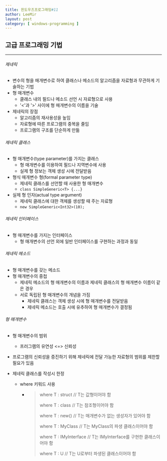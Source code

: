 ```yaml
---
title: 윈도우즈프로그래밍#11
author: LeeMir
layout: post
category: [ windows-programming ]
---
```


## 고급 프로그래밍 기법

- - -

###### 제네릭

- 변수의 형을 매개변수로 하여 클래스나 메소드의 알고리즘을 자료형과 무관하게 기술하는 기법
- 형 매개변수
  - 클래스 내의 필드나 메소드 선언 시 자료형으로 사용
  - '<'과 '>' 사이에 형 매개변수의 이름을 기술
- 제네릭의 장점
  - 알고리즘의 재사용성을 높임
  - 자료형에 따른 프로그램의 중복을 줄임
  - 프로그램의 구조를 단순하게 만듦



###### 제네릭 클래스

- 형 매개변수(type parameter)를 가지는 클래스
  - 형 매개변수를 이용하여 필드나 지역변수에 사용
  - 실제 형 정보는 객체 생성 시에 전달받음
- 형식 매개변수 형(formal parameter type)
  - 제네릭 클래스를 선언할 때 사용한 형 매개변수
  - ```class SimpleGeneric<T> {...}```
- 실제 형 인자(actual type argument)
  - 제네릭 클래스에 대한 객체를 생성할 때 주는 자료형
  - ```new SimpleGeneric<Int32>(10);```



###### 제네릭 인터페이스

- 형 매개변수를 가지는 인터페이스
  - 형 매개변수의 선언 외에 일반 인터페이스를 구현하는 과정과 동일



###### 제네릭 메소드

- 형 매개변수를 갖는 메소드
- 형 매개변수의 중첩
  - 제네릭 메소드의 형 매개변수의 이름과 제네릭 클래스의 형 매개변수 이름이 같은 경우
  - 서로 독립된 형 매개변수의 개념을 가짐
    - 제네릭 클래스는 객체 생성 시에 형 매개변수를 전달받음
    - 제네릭 메소드는 호출 시에 유추하여 형 매개변수가 결정됨

 

###### 형 매개변수

- 형 매개변수의 범위

  - 프러그램의 유연성 <=> 신뢰성

- 프로그램의 신뢰성을 증진하기 위해 제네릭에 전달 가능한 자료형의 범위를 제한할 필요가 있음

- 제네릭 클래스를 작성시 한정

  - where 키워드 사용

    - > where T : struct        // T는 값형이어야 함
      >
      > where T : class         // T는 참조형이어야 함
      >
      > where T : new()        // T는 매개변수가 없는 생성자가 있어야 함
      >
      > where T : MyClass        // T는 MyClass의 파생 클래스이어야 함
      >
      > where T : IMyInterface         // T는 IMyInterface를 구현한 클래스이어야 함
      >
      > where T : U        // T는 U로부터 파생된 클래스이어야 함

